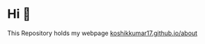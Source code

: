 # Hi 👋
This Repository holds my webpage [koshikkumar17.github.io/about](https://koshikkumar17.github.io/about)
